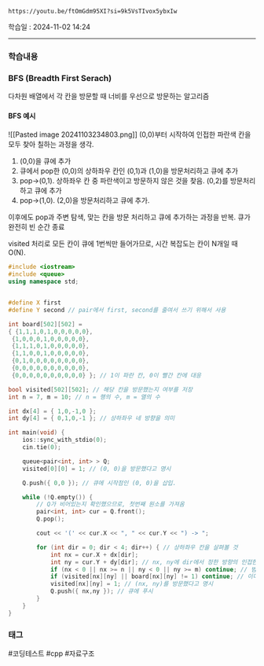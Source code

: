 ```vid
https://youtu.be/ftOmGdm95XI?si=9k5VsTIvox5ybxIw
```

학습일 : 2024-11-02 14:24 

---
### 학습내용
### BFS (Breadth First Serach)
다차원 배열에서 각 칸을 방문할 때 너비를 우선으로 방문하는 알고리즘

#### BFS 예시
![[Pasted image 20241103234803.png]]
(0,0)부터 시작하여 인접한 파란색 칸을 모두 찾아 칠하는 과정을 생각.

1. (0,0)을 큐에 추가
2. 큐에서 pop한 (0,0)의 상하좌우 칸인 (0,1)과 (1,0)을 방문처리하고 큐에 추가
3. pop->(0,1). 상하좌우 칸 중 파란색이고 방문하지 않은 것을 찾음. (0,2)를 방문처리하고 큐에 추가
4. pop->(1,0). (2,0)을 방문처리하고 큐에 추가.

이후에도 pop과 주변 탐색, 맞는 칸을 방문 처리하고 큐에 추가하는 과정을 반복. 큐가 완전히 빈 순간 종료

visited 처리로 모든 칸이 큐에 1번씩만 들어가므로, 시간 복잡도는 칸이 N개일 때 O(N).

```cpp title="BFS 예시 코드" fold
#include <iostream>
#include <queue>
using namespace std;


#define X first
#define Y second // pair에서 first, second를 줄여서 쓰기 위해서 사용

int board[502][502] =
{ {1,1,1,0,1,0,0,0,0,0},
 {1,0,0,0,1,0,0,0,0,0},
 {1,1,1,0,1,0,0,0,0,0},
 {1,1,0,0,1,0,0,0,0,0},
 {0,1,0,0,0,0,0,0,0,0},
 {0,0,0,0,0,0,0,0,0,0},
 {0,0,0,0,0,0,0,0,0,0} }; // 1이 파란 칸, 0이 빨간 칸에 대응

bool visited[502][502]; // 해당 칸을 방문했는지 여부를 저장
int n = 7, m = 10; // n = 행의 수, m = 열의 수

int dx[4] = { 1,0,-1,0 };
int dy[4] = { 0,1,0,-1 }; // 상하좌우 네 방향을 의미

int main(void) {
    ios::sync_with_stdio(0);
    cin.tie(0);

    queue<pair<int, int> > Q;
    visited[0][0] = 1; // (0, 0)을 방문했다고 명시

    Q.push({ 0,0 }); // 큐에 시작점인 (0, 0)을 삽입.

    while (!Q.empty()) {
        // Q가 비어있는지 확인했으므로, 첫번째 원소를 가져옴
        pair<int, int> cur = Q.front(); 
        Q.pop();

        cout << '(' << cur.X << ", " << cur.Y << ") -> ";

        for (int dir = 0; dir < 4; dir++) { // 상하좌우 칸을 살펴볼 것
            int nx = cur.X + dx[dir];
            int ny = cur.Y + dy[dir]; // nx, ny에 dir에서 정한 방향의 인접한 칸의 좌표가 들어감
            if (nx < 0 || nx >= n || ny < 0 || ny >= m) continue; // 범위 밖일 경우 넘어감
            if (visited[nx][ny] || board[nx][ny] != 1) continue; // 이미 방문한 칸이거나 파란 칸이 아닐 경우
            visited[nx][ny] = 1; // (nx, ny)를 방문했다고 명시
            Q.push({ nx,ny }); // 큐에 푸시
        }
    }
}

```

### 태그
#코딩테스트 #cpp #자료구조



